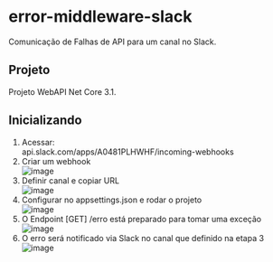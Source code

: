 # error-middleware-slack

Comunicação de Falhas de API para um canal no Slack.

## Projeto
Projeto WebAPI
Net Core 3.1.

## Inicializando
1. Acessar: <br>
api.slack.com/apps/A0481PLHWHF/incoming-webhooks
2. Criar um webhook <br>
![image](https://user-images.githubusercontent.com/35737565/197640384-3036e6a0-ffa8-44b5-823e-9b7061333095.png)
3. Definir canal e copiar URL <br>
![image](https://user-images.githubusercontent.com/35737565/197640730-6cfd5090-be6f-4e09-a77e-917e297a1864.png)
4. Configurar no appsettings.json e rodar o projeto <br>
![image](https://user-images.githubusercontent.com/35737565/197640913-d7990df3-77e1-4e4f-a016-b2b041284cad.png)
5. O Endpoint [GET] /erro está preparado para tomar uma exceção <br>
![image](https://user-images.githubusercontent.com/35737565/197641161-0370aeb0-43c7-4ed6-83ad-add460b0a265.png)
6. O erro será notificado via Slack no canal que definido na etapa 3 <br>
![image](https://user-images.githubusercontent.com/35737565/197641362-fcc528dd-dc3f-4d27-9cfe-6f3177a8faf4.png)
